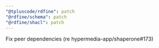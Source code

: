 ```yaml
---
"@tpluscode/rdfine": patch
"@rdfine/schema": patch
"@rdfine/shacl": patch
---
```


Fix peer dependencies (re hypermedia-app/shaperone#173)
